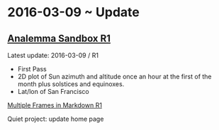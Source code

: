 ﻿2016-03-09 ~ Update
===


## [Analemma Sandbox R1]( http://ladybug-analysis-tools.github.io/ladybug-web/analemma-sandbox/ )

Latest update: 2016-03-09 / R1


* First Pass
* 2D plot of Sun azimuth and altitude once an hour at the first of the month plus solstices and equinoxes. 
* Lat/lon of San Francisco

[ Multiple Frames in Markdown R1 ]( http://jaanga.github.io/cookbook-threejs/viewers/multiple-iframes/multiple-iframes-in-markdown-file/ )

Quiet project: update home page
